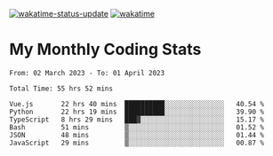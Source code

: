 [![wakatime-status-update](https://github.com/noopurphalak/noopurphalak/workflows/wakatime-status-update/badge.svg)](https://github.com/noopurphalak/noopurphalak/actions/workflows/main.yml)
[![wakatime](https://wakatime.com/badge/user/80ace140-ef40-4fdd-b8ed-f3be3d2e1aea.svg)](https://wakatime.com/@80ace140-ef40-4fdd-b8ed-f3be3d2e1aea)

# My Monthly Coding Stats

<!--START_SECTION:waka-->

```text
From: 02 March 2023 - To: 01 April 2023

Total Time: 55 hrs 52 mins

Vue.js       22 hrs 40 mins  ██████████░░░░░░░░░░░░░░░   40.54 %
Python       22 hrs 19 mins  ██████████░░░░░░░░░░░░░░░   39.90 %
TypeScript   8 hrs 29 mins   ███▓░░░░░░░░░░░░░░░░░░░░░   15.17 %
Bash         51 mins         ▒░░░░░░░░░░░░░░░░░░░░░░░░   01.52 %
JSON         48 mins         ▒░░░░░░░░░░░░░░░░░░░░░░░░   01.44 %
JavaScript   29 mins         ▒░░░░░░░░░░░░░░░░░░░░░░░░   00.87 %
```

<!--END_SECTION:waka-->

